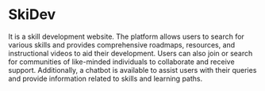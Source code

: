 # SkiDev
It is a skill development website. The platform allows users to search for various skills and provides comprehensive roadmaps, resources, and instructional videos to aid their development. Users can also join or search for communities of like-minded individuals to collaborate and receive support. Additionally, a chatbot is available to assist users with their queries and provide information related to skills and learning paths.

